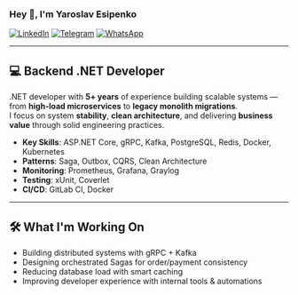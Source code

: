 ### Hey 👋, I'm Yaroslav Esipenko

[![LinkedIn](https://img.shields.io/badge/LinkedIn-Connect-blue?logo=linkedin&style=for-the-badge)](https://www.linkedin.com/in/yesipenko/) [![Telegram](https://img.shields.io/badge/Telegram-Message-blue?logo=telegram&style=for-the-badge)](https://t.me/yar_esipenko) [![WhatsApp](https://img.shields.io/badge/WhatsApp-Chat-green?logo=whatsapp&style=for-the-badge)](https://wa.me/79069390997)

---

## 💻 Backend .NET Developer

.NET developer with **5+ years** of experience building scalable systems — from **high-load microservices** to **legacy monolith migrations**.  
I focus on system **stability**, **clean architecture**, and delivering **business value** through solid engineering practices.

- **Key Skills**: ASP.NET Core, gRPC, Kafka, PostgreSQL, Redis, Docker, Kubernetes  
- **Patterns**: Saga, Outbox, CQRS, Clean Architecture  
- **Monitoring**: Prometheus, Grafana, Graylog  
- **Testing**: xUnit, Coverlet  
- **CI/CD**: GitLab CI, Docker  

---

## 🛠️ What I'm Working On

- Building distributed systems with gRPC + Kafka  
- Designing orchestrated Sagas for order/payment consistency  
- Reducing database load with smart caching  
- Improving developer experience with internal tools & automations  
